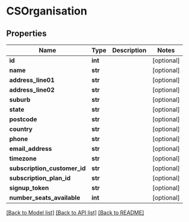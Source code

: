 # CSOrganisation

## Properties
Name | Type | Description | Notes
------------ | ------------- | ------------- | -------------
**id** | **int** |  | [optional] 
**name** | **str** |  | [optional] 
**address_line01** | **str** |  | [optional] 
**address_line02** | **str** |  | [optional] 
**suburb** | **str** |  | [optional] 
**state** | **str** |  | [optional] 
**postcode** | **str** |  | [optional] 
**country** | **str** |  | [optional] 
**phone** | **str** |  | [optional] 
**email_address** | **str** |  | [optional] 
**timezone** | **str** |  | [optional] 
**subscription_customer_id** | **str** |  | [optional] 
**subscription_plan_id** | **str** |  | [optional] 
**signup_token** | **str** |  | [optional] 
**number_seats_available** | **int** |  | [optional] 

[[Back to Model list]](../README.md#documentation-for-models) [[Back to API list]](../README.md#documentation-for-api-endpoints) [[Back to README]](../README.md)


